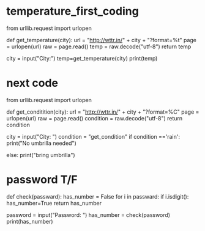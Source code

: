 # temperature_first_coding

from urllib.request import urlopen 


def get_temperature(city):
  url = "http://wttr.in/" + city + "?format=%t"
  page = urlopen(url)
  raw = page.read()
  temp = raw.decode("utf-8")
  return temp

city = input("City:")
temp=get_temperature(city)
print(temp)


# next code

from urllib.request import urlopen

def get_conditition(city):
  url = "http://wttr.in/" + city + "?format=%C"
  page = urlopen(url)
  raw = page.read()
  condition = raw.decode("utf-8")
  return condition

city = input("City: ")
condition = "get_condition"
if condition =='rain':
  print("No umbrilla needed")

else:
  print("bring umbrilla")
  
  # password T/F
  
  def check(passward):
  has_number = False
  for i in passward:
    if i.isdigit():
      has_number=True
  return has_number

password = input("Password: ")
has_number = check(password)
print(has_number)

